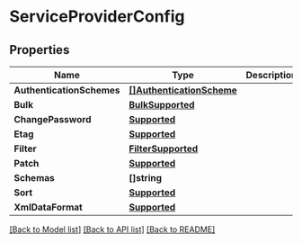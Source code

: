# ServiceProviderConfig

## Properties

Name | Type | Description | Notes
------------ | ------------- | ------------- | -------------
**AuthenticationSchemes** | [**[]AuthenticationScheme**](AuthenticationScheme.md) |  | [optional] 
**Bulk** | [**BulkSupported**](BulkSupported.md) |  | [optional] 
**ChangePassword** | [**Supported**](Supported.md) |  | [optional] 
**Etag** | [**Supported**](Supported.md) |  | [optional] 
**Filter** | [**FilterSupported**](FilterSupported.md) |  | [optional] 
**Patch** | [**Supported**](Supported.md) |  | [optional] 
**Schemas** | **[]string** |  | [optional] 
**Sort** | [**Supported**](Supported.md) |  | [optional] 
**XmlDataFormat** | [**Supported**](Supported.md) |  | [optional] 

[[Back to Model list]](../README.md#documentation-for-models) [[Back to API list]](../README.md#documentation-for-api-endpoints) [[Back to README]](../README.md)



